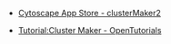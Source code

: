 

* [Cytoscape App Store - clusterMaker2 ](http://apps.cytoscape.org/apps/clustermaker2)

* [Tutorial:Cluster Maker - OpenTutorials ](http://opentutorials.cgl.ucsf.edu/index.php/Tutorial:Cluster_Maker)